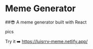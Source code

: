 # Meme Generator

##😎 A meme generator built with React

pics

Try it ➡️ https://luisrrv-meme.netlify.app/

